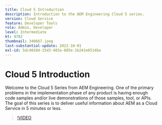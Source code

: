 ```yaml
---
title: Cloud 5 Introduction
description: Introduction to the AEM Engineering Cloud 5 series.
version: Cloud Service
feature: Developer Tools
role: Admin, Developer
level: Intermediate
kt: 9782
thumbnail: 340667.jpeg
last-substantial-update: 2022-10-01
exl-id: 5dc40184-15d3-483a-885e-1b241e6514ba
---
```

# Cloud 5 Introduction

Welcome to the Cloud 5 Series from AEM Engineering. One of the primary problems in the implementation phase of any product is having enough code samples and/or live demonstrations of those samples, tool, or APIs. The goal of this series is to deliver useful information about AEM as a Cloud Service in 5 minutes or less. 

>[!VIDEO](https://video.tv.adobe.com/v/340667?quality=12&learn=on)
